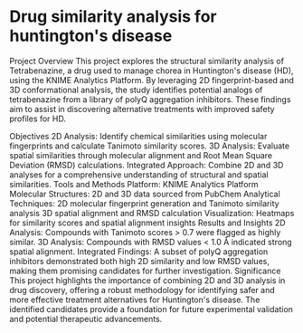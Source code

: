 # Drug similarity analysis for huntington's disease
Project Overview
This project explores the structural similarity analysis of Tetrabenazine, a drug used to manage chorea in Huntington's disease (HD), using the KNIME Analytics Platform. By leveraging 2D fingerprint-based and 3D conformational analysis, the study identifies potential analogs of tetrabenazine from a library of polyQ aggregation inhibitors. These findings aim to assist in discovering alternative treatments with improved safety profiles for HD.

Objectives
2D Analysis: Identify chemical similarities using molecular fingerprints and calculate Tanimoto similarity scores.
3D Analysis: Evaluate spatial similarities through molecular alignment and Root Mean Square Deviation (RMSD) calculations.
Integrated Approach: Combine 2D and 3D analyses for a comprehensive understanding of structural and spatial similarities.
Tools and Methods
Platform: KNIME Analytics Platform
Molecular Structures: 2D and 3D data sourced from PubChem
Analytical Techniques:
2D molecular fingerprint generation and Tanimoto similarity analysis
3D spatial alignment and RMSD calculation
Visualization: Heatmaps for similarity scores and spatial alignment insights
Results and Insights
2D Analysis: Compounds with Tanimoto scores > 0.7 were flagged as highly similar.
3D Analysis: Compounds with RMSD values < 1.0 Å indicated strong spatial alignment.
Integrated Findings: A subset of polyQ aggregation inhibitors demonstrated both high 2D similarity and low RMSD values, making them promising candidates for further investigation.
Significance
This project highlights the importance of combining 2D and 3D analysis in drug discovery, offering a robust methodology for identifying safer and more effective treatment alternatives for Huntington's disease. The identified candidates provide a foundation for future experimental validation and potential therapeutic advancements.
